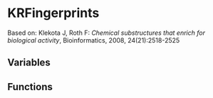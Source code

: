 # KRFingerprints

Based on: 
Klekota J, Roth F: *Chemical substructures that enrich for biological activity*, Bioinformatics, 2008, 24(21):2518-2525



## Variables

## Functions
